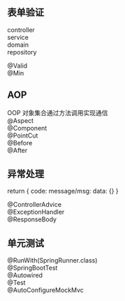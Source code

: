 
## 表单验证
controller  
service  
domain  
repository  

@Valid  
@Min  

## AOP
OOP 对象集合通过方法调用实现通信  
@Aspect  
@Component  
@PointCut  
@Before  
@After  

## 异常处理
return {
    code:
    message/msg:
    data: {}
}

@ControllerAdvice  
@ExceptionHandler  
@ResponseBody  

## 单元测试
@RunWith(SpringRunner.class)  
@SpringBootTest  
@Autowired  
@Test  
@AutoConfigureMockMvc  